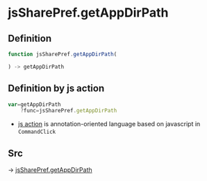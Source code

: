 # jsSharePref.getAppDirPath

## Definition

```js.js
function jsSharePref.getAppDirPath(

) -> getAppDirPath
```


## Definition by js action

```js.js
var=getAppDirPath
	?func=jsSharePref.getAppDirPath

```

- [js action](#) is annotation-oriented language based on javascript in `CommandClick`



## Src

-> [jsSharePref.getAppDirPath](https://github.com/puutaro/CommandClick/blob/master/app/src/main/java/com/puutaro/commandclick/fragment_lib/terminal_fragment/js_interface/system/JsSharePref.kt#L21)


